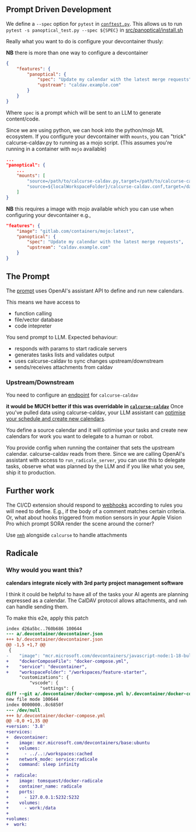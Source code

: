 ## Prompt Driven Development

We define a `--spec` option for `pytest` in [`conftest.py`](./conftest.py). This allows us to run `pytest -s panoptical_test.py --spec ${SPEC}` in [src/panoptical/install.sh](./src/panoptical/install.sh)


Really what you want to do is configure your devcontainer thusly:

__NB__ there is more than one way to configure a devcontainer

```json
{
    "features": {
        "panoptical": {
            "spec": "Update my calendar with the latest merge requests",
            "upstream": "caldav.example.com"
        }
    }
}
```

Where `spec` is a prompt which will be sent to an LLM to generate content/code.

Since we are using python, we can hook into the python/mojo ML ecosystem. If you configure your devcontainer with `mounts`, you can "trick" calcurse-caldav.py to running as a mojo script. (This assumes you're running in a container with `mojo` available)

```json
...
"panoptical": {
    ...
    "mounts": [
        "source=/path/to/calcurse-caldav.py,target=/path/to/calcurse-caldav.mojo,type=bind,consistency=cached",
        "source=${localWorkspaceFolder}/calcurse-caldav.conf,target=/data,type=bind,consistency=cached"
    ]
}
```

__NB__ this requires a image with mojo available which you can use when configuring your devcontainer e.g.,
    
```json
"features": {
    "image": "gitlab.com/containers/mojo:latest",
    "panoptical": {
        "spec": "Update my calendar with the latest merge requests",
        "upstream": "caldav.example.com"
    }
}
```

## The Prompt

The [prompt](./panoptical_test.py) uses OpenAI's assistant API to define and run new calendars.

This means we have access to

- function calling
- file/vector database
- code intepreter

You send prompt to LLM. Expected behaviour:

- responds with params to start radicale servers
- generates tasks lists and validates output
- uses calcurse-caldav to sync changes upstream/downstream
- sends/receives attachments from caldav

### Upstream/Downstream

You need to configure an [endpoint](https://gitlab.com/public-rant/feature-starter/-/blob/main/test/panoptical/config.sample?ref_type=heads#L16-20) for `calcurse-caldav`

__it would be MUCH better if this was overridable in [`calcurse-caldav`](https://gitlab.com/public-rant/feature-starter/-/blob/main/calcurse-caldav.py?ref_type=heads#L621)__
Once you've pulled data using calcurse-caldav, your LLM assistant can [optimise your schedule and create new calendars](./panoptical_test.py).

You define a source calendar and it will optimise your tasks and create new calendars for work you want to delegate to a human or robot.

You provide config when running the container that sets the upstream calendar. calcurse-caldav reads from there. Since we are calling OpenAI's assistant with access to `run_radicale_server`, you can use this to delegate tasks, observe what was planned by the LLM and if you like what you see, ship it to production.


## Further work

The CI/CD extension should respond to [webhooks](https://docs.gitlab.com/ee/user/project/integrations/webhook_events.html) according to rules you will need to define. E.g., if the body of a comment matches certain criteria. Or, what about hooks triggered from motion sensors in your Apple Vision Pro which prompt SORA render the scene around the corner?

Use [`nmh`](https://www.mhonarc.org/archive/html/nmh-workers/2014-07/msg00157.html) alongside `calcurse` to handle attachments


## Radicale

### Why would you want this?

__calendars integrate nicely with 3rd party project management software__

I think it could be helpful to have all of the tasks your AI agents are planning expressed as a calendar. The CalDAV protocol allows attachments, and `nmh` can handle sending them.

To make this e2e, apply this patch

```diff
index d26a5bc..760b686 100644
--- a/.devcontainer/devcontainer.json
+++ b/.devcontainer/devcontainer.json
@@ -1,5 +1,7 @@
 {
-    "image": "mcr.microsoft.com/devcontainers/javascript-node:1-18-bullseye",
+    "dockerComposeFile": "docker-compose.yml",
+    "service": "devcontainer",
+    "workspaceFolder": "/workspaces/feature-starter",
     "customizations": {
         "vscode": {
             "settings": {
diff --git a/.devcontainer/docker-compose.yml b/.devcontainer/docker-compose.yml
new file mode 100644
index 0000000..8c6850f
--- /dev/null
+++ b/.devcontainer/docker-compose.yml
@@ -0,0 +1,35 @@
+version: '3.8'
+services:
+  devcontainer:
+    image: mcr.microsoft.com/devcontainers/base:ubuntu
+    volumes:
+      - ../..:/workspaces:cached
+    network_mode: service:radicale
+    command: sleep infinity
+
+  radicale:
+    image: tomsquest/docker-radicale
+    container_name: radicale
+    ports:
+      - 127.0.0.1:5232:5232
+    volumes:
+      - work:/data
+
+volumes:
+  work:
```
